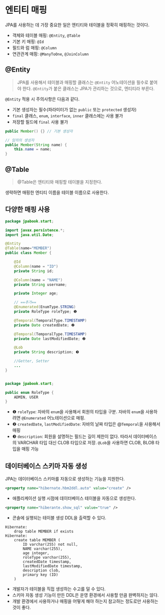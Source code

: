 # 엔티티 매핑

JPA를 사용하는 데 가장 중요한 일은 엔티티와 테이블을 정확히 매핑하는 것이다.

- 객체와 테이블 매핑: `@Entity`, `@Table`
- 기본 키 매핑: `@Id`
- 필드와 럼 매핑: `@Column`
- 연관관계 매핑: `@ManyToOne`, `@JoinColumn`

## @Entity

> JPA를 사용해서 테이블과 매핑할 클래스는 `@Entity` 어노테이션을 필수로 붙여야 한다. `@Entity`가 붙은 클래스는 JPA가 관리하는 것으로, 엔티티라 부른다.

`@Entity` 적용 시 주의사항은 다음과 같다.

- 기본 생성자는 필수(파라미터가 없는 `public` 또는 `protected` 생성자)
- `final` 클래스, `enum`, `interface`, `inner` 클래스에는 사용 불가
- 저장할 필드에 `final` 사용 불가

```java
public Member() {} // 기본 생성자

// 임의의 생성자
public Member(String name) {
    this.name = name;
}
```

## @Table

> @Table은 엔티티와 매핑할 테이블을 지정한다.

생략하면 매핑한 엔티티 이름을 테이블 이름으로 사용한다.

## 다양한 매핑 사용

```java
package jpabook.start;

import javax.persistence.*;  
import java.util.Date;

@Entity
@Table(name="MEMBER")
public class Member {

    @Id
    @Column(name = "ID")
    private String id;

    @Column(name = "NAME")
    private String username;

    private Integer age;

    // ==추가==
    @Enumerated(EnumType.STRING)
    private RoleType roleType; ❶

    @Temporal(TemporalType.TIMESTAMP)
    private Date createdDate; ❷

    @Temporal(TemporalType.TIMESTAMP)
    private Date lastModifiedDate; ❷

    @Lob
    private String description; ❸

    //Getter, Setter
    ...
}


package jpabook.start;

public enum RoleType {
    ADMIN, USER
}
```

- ❶ `roleType`: 자바의 `enum`을 사용해서 회원의 타입을 구분. 자바의 `enum`을 사용하려면 `@Enumerated` 어노테이션으로 매핑.
- ❷ `createdDate`, `lastModifiedDate`: 자바의 날짜 타입은 @`Temporal`을 사용해서 매핑
- ❸ `description`: 회원을 설명하는 필드는 길이 제한이 없다. 따라서 데이터베이스의 VARCHAR 타입 대신 CLOB 타입으로 저장. `@Lob`을 사용하면 CLOB, BLOB 타입을 매핑 가능

## 데이터베이스 스키마 자동 생성

JPA는 데이터베이스 스키마를 자동으로 생성하는 기능을 지원한다.

```xml
<property name="hibernate.hbm2ddl.auto" value="create" />
```

- 애플리케이션 실행 시점에 데이터베이스 테이블을 자동으로 생성한다.

```xml
<property name="hiberante.show_sql" value="true" />
```

- 콘솔에 실행되는 테이블 생성 DDL을 출력할 수 있다.

```
Hibernate: 
    drop table MEMBER if exists
Hibernate: 
    create table MEMBER (
        ID varchar(255) not null,
        NAME varchar(255),
        age integer,
        roleType varchar(255),
        createdDate timestamp,
        lastModifiedDate timestamp,
        description clob,
        primary key (ID)
    )
```

- 개발자가 테이블을 직접 생성하는 수고를 덜 수 있다.
- 스키마 자동 생성 기능이 만든 DDL은 운영 환경에서 사용할 만큼 완벽하지는 않다.
- 개발 환경에서 사용하거나 매핑을 어떻게 해야 하는지 참고하는 정도로만 사용하는 것이 좋다.

